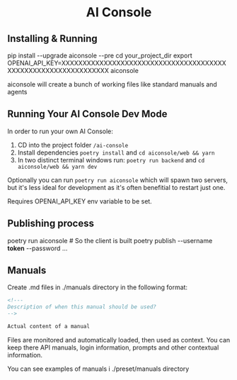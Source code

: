 <h1 align="center">AI Console</h1>

## Installing & Running

pip install --upgrade aiconsole --pre
cd your_project_dir
export OPENAI_API_KEY=XXXXXXXXXXXXXXXXXXXXXXXXXXXXXXXXXXXXXXXXXXXXXXXXXXXXXXXXXXXXXXX
aiconsole

aiconsole will create a bunch of working files like standard manuals and agents

## Running Your AI Console Dev Mode

In order to run your own AI Console:

1. CD into the project folder `/ai-console`
2. Install dependencies `poetry install` and `cd aiconsole/web && yarn`
3. In two distinct terminal windows run: `poetry run backend` and `cd aiconsole/web && yarn dev`

Optionally you can run `poetry run aiconsole` which will spawn two servers, but it's less ideal for development as it's often benefitial to restart just one.

Requires OPENAI_API_KEY env variable to be set.

## Publishing process

poetry run aiconsole # So the client is built
poetry publish --username __token__ --password ...

## Manuals

Create .md files in ./manuals directory in the following format:


```md
<!---
Description of when this manual should be used?
-->

Actual content of a manual
```

Files are monitored and automatically loaded, then used as context. You can keep there API manuals, login information, prompts and other contextual information.

You can see examples of manuals i ./preset/manuals directory
